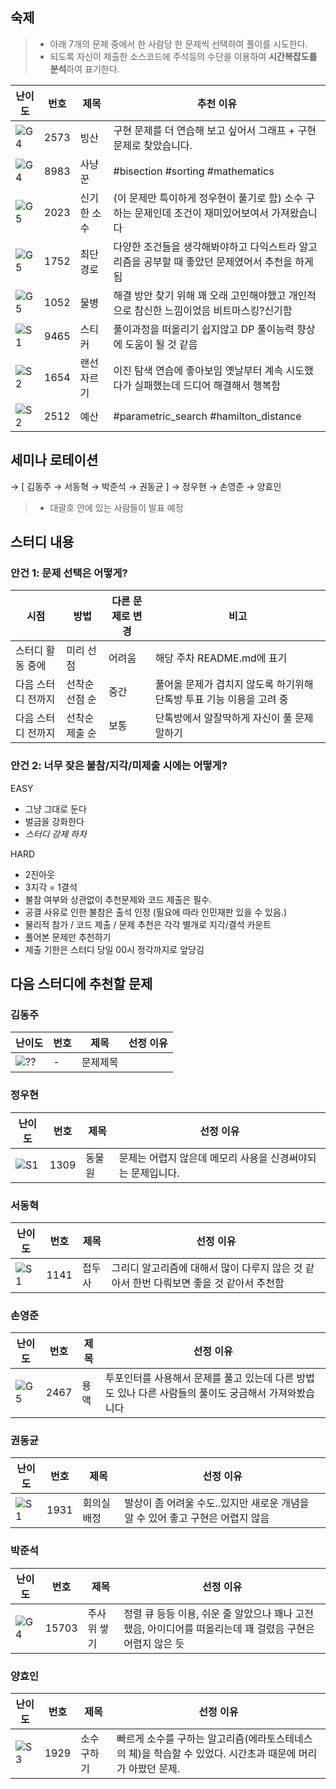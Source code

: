 ## 숙제

> -   아래 7개의 문제 중에서 한 사람당 한 문제씩 선택하여 풀이를 시도한다.
> -   되도록 자신이 제출한 소스코드에 주석등의 수단을 이용하여 **시간복잡도를 분석**하여 표기한다.

| 난이도 | 번호 | 제목        | 추천 이유                                                                                       |
| ------ | ---- | ----------- | ----------------------------------------------------------------------------------------------- |
| ![G4]  | 2573 | 빙산        | 구현 문제를 더 연습해 보고 싶어서 그래프 + 구현 문제로 찾았습니다.                              |
| ![G4]  | 8983 | 사냥꾼      | #bisection #sorting #mathematics                                                                |
| ![G5]  | 2023 | 신기한 소수 | (이 문제만 특이하게 정우현이 풀기로 함) 소수 구하는 문제인데 조건이 재미있어보여서 가져왔습니다 |
| ![G5]  | 1752 | 최단경로    | 다양한 조건들을 생각해봐야하고 다익스트라 알고리즘을 공부할 때 좋았던 문제였어서 추천을 하게됨  |
| ![G5]  | 1052 | 물병        | 해결 방안 찾기 위해 꽤 오래 고민해야했고 개인적으로 참신한 느낌이었음 비트마스킹?신기함         |
| ![S1]  | 9465 | 스티커      | 풀이과정을 떠올리기 쉽지않고 DP 풀이능력 향상에 도움이 될 것 같음                               |
| ![S2]  | 1654 | 랜선자르기  | 이진 탐색 연습에 좋아보임 옛날부터 계속 시도했다가 실패했는데 드디어 해결해서 행복함            |
| ![S2]  | 2512 | 예산        | #parametric_search #hamilton_distance                                                           |

## 세미나 로테이션

→ [ 김동주 → 서동혁 → 박준석 → 권동균 ] → 정우현 → 손영준 → 양효인

> -   대괄호 안에 있는 사람들이 발표 예정

## 스터디 내용

### 안건 1: 문제 선택은 어떻게?

| 시점               | 방법           | 다른 문제로 변경 | 비고                                                                 |
| ------------------ | -------------- | ---------------- | -------------------------------------------------------------------- |
| 스터디 활동 중에   | 미리 선점      | 어려움           | 해당 주차 README.md에 표기                                           |
| 다음 스터디 전까지 | 선착순 선점 순 | 중간             | 풀어올 문제가 겹치지 않도록 하기위해 단톡방 투표 기능 이용을 고려 중 |
| 다음 스터디 전까지 | 선착순 제출 순 | 보통             | 단톡방에서 알잘딱하게 자신이 풀 문제 말하기                          |

### 안건 2: 너무 잦은 불참/지각/미제출 시에는 어떻게?

EASY

-   그냥 그대로 둔다
-   벌금을 강화한다
-   _스터디 강제 하차_

HARD

-   2진아웃
-   3지각 = 1결석
-   불참 여부와 상관없이 추천문제와 코드 제출은 필수.
-   공결 사유로 인한 불참은 출석 인정 (필요에 따라 인민재판 있을 수 있음.)
-   물리적 참가 / 코드 제출 / 문제 추천은 각각 별개로 지각/결석 카운트
-   풀어본 문제만 추천하기
-   제출 기한은 스터디 당일 00시 정각까지로 앞당김

## 다음 스터디에 추천할 문제

### 김동주

| 난이도 | 번호 | 제목     | 선정 이유 |
| ------ | ---- | -------- | --------- |
| ![??]  | -    | 문제제목 |           |

### 정우현

| 난이도 | 번호 | 제목     | 선정 이유 |
| ------ | ---- | -------- | --------- |
| ![S1]  | 1309    | 동물원 | 문제는 어렵지 않은데 메모리 사용을 신경써야되는 문제입니다.     |

### 서동혁

| 난이도 | 번호 | 제목     | 선정 이유 |
| ------ | ---- | -------- | --------- |
| ![S1]  | 1141    | 접두사 | 그리디 알고리즘에 대해서 많이 다루지 않은 것 같아서 한번 다뤄보면 좋을 것 같아서 추천함       |

### 손영준

| 난이도 | 번호 | 제목     | 선정 이유 |
| ------ | ---- | -------- | --------- |
| ![G5]  | 2467 | 용액 | 투포인터를 사용해서 문제를 풀고 있는데 다른 방법도 있나 다른 사람들의 풀이도 궁금해서 가져와봤습니다 |

### 권동균

| 난이도 | 번호 | 제목     | 선정 이유 |
| ------ | ---- | -------- | --------- |
| ![S1]  | 1931 | 회의실 배정 | 발상이 좀 어려울 수도..있지만 새로운 개념을 알 수 있어 좋고 구현은 어렵지 않음 |

### 박준석

| 난이도 | 번호 | 제목     | 선정 이유 |
| ------ | ---- | -------- | --------- |
| ![G4]  | 15703 | 주사위 쌓기 | 정렬 큐 등등 이용, 쉬운 줄 알았으나 꽤나 고전했음, 아이디어를 떠올리는데 꽤 걸렸음 구현은 어렵지 않은 듯 |

### 양효인

| 난이도 | 번호 | 제목     | 선정 이유 |
| ------ | ---- | -------- | --------- |
| ![S3]  | 1929 | 소수 구하기 | 빠르게 소수를 구하는 알고리즘(에라토스테네스의 체)을 학습할 수 있었다. 시간초과 때문에 머리가 아팠던 문제. |

<!-- solved.ac 문제 난이도 별 태그 이미지 -->

[P1]: https://d2gd6pc034wcta.cloudfront.net/tier/20.svg
[P2]: https://d2gd6pc034wcta.cloudfront.net/tier/19.svg
[P3]: https://d2gd6pc034wcta.cloudfront.net/tier/18.svg
[P4]: https://d2gd6pc034wcta.cloudfront.net/tier/17.svg
[P5]: https://d2gd6pc034wcta.cloudfront.net/tier/16.svg
[G1]: https://d2gd6pc034wcta.cloudfront.net/tier/15.svg
[G2]: https://d2gd6pc034wcta.cloudfront.net/tier/14.svg
[G3]: https://d2gd6pc034wcta.cloudfront.net/tier/13.svg
[G4]: https://d2gd6pc034wcta.cloudfront.net/tier/12.svg
[G5]: https://d2gd6pc034wcta.cloudfront.net/tier/11.svg
[S1]: https://d2gd6pc034wcta.cloudfront.net/tier/10.svg
[S2]: https://d2gd6pc034wcta.cloudfront.net/tier/9.svg
[S3]: https://d2gd6pc034wcta.cloudfront.net/tier/8.svg
[S4]: https://d2gd6pc034wcta.cloudfront.net/tier/7.svg
[S5]: https://d2gd6pc034wcta.cloudfront.net/tier/6.svg
[??]: https://d2gd6pc034wcta.cloudfront.net/tier/0.svg
